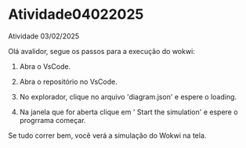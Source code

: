 # Atividade04022025
Atividade 03/02/2025

Olá avalidor, segue os passos para a execução do wokwi:

1. Abra o VsCode.

2. Abra o repositório no VsCode.

3. No explorador, clique no arquivo 'diagram.json' e espere o loading.

4. Na janela que for aberta clique em ' Start the simulation' e espere o progrrama começar.

Se tudo correr bem, você verá a simulação do Wokwi na tela.